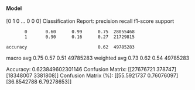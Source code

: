 #### Model
[0 1 0 ... 0 0 0]
Classification Report:
              precision    recall  f1-score   support

           0       0.60      0.99      0.75  28055468
           1       0.90      0.16      0.27  21729815

    accuracy                           0.62  49785283
   macro avg       0.75      0.57      0.51  49785283
weighted avg       0.73      0.62      0.54  49785283

Accuracy: 0.623849602301146
Confusion Matrix:
[[27676721   378747]
 [18348007  3381808]]
Confusion Matrix (%):
[[55.5921737   0.76076097]
 [36.8542788   6.79278653]]
